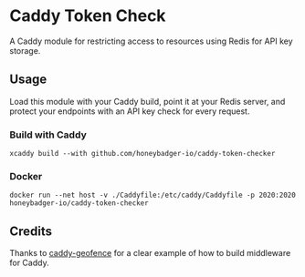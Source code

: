 # Caddy Token Check

A Caddy module for restricting access to resources using Redis for API key storage.

## Usage

Load this module with your Caddy build, point it at your Redis server, and protect your endpoints with an API key check for every request.

### Build with Caddy

```shell
xcaddy build --with github.com/honeybadger-io/caddy-token-checker
```

### Docker

```shell
docker run --net host -v ./Caddyfile:/etc/caddy/Caddyfile -p 2020:2020 honeybadger-io/caddy-token-checker
```

## Credits

Thanks to [caddy-geofence](https://github.com/circa10a/caddy-geofence) for a clear example of how to build middleware for Caddy.
